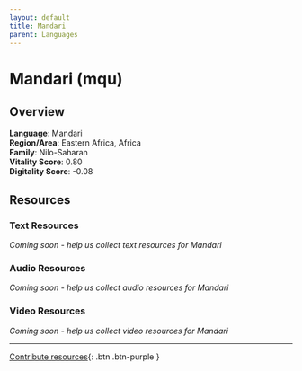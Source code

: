 ```yaml
---
layout: default
title: Mandari
parent: Languages
---
```


# Mandari (mqu)

## Overview

**Language**: Mandari  
**Region/Area**: Eastern Africa, Africa  
**Family**: Nilo-Saharan  
**Vitality Score**: 0.80  
**Digitality Score**: -0.08  

## Resources

### Text Resources
*Coming soon - help us collect text resources for Mandari*

### Audio Resources
*Coming soon - help us collect audio resources for Mandari*

### Video Resources
*Coming soon - help us collect video resources for Mandari*

---

[Contribute resources](https://fairtrain.github.io/){: .btn .btn-purple }
